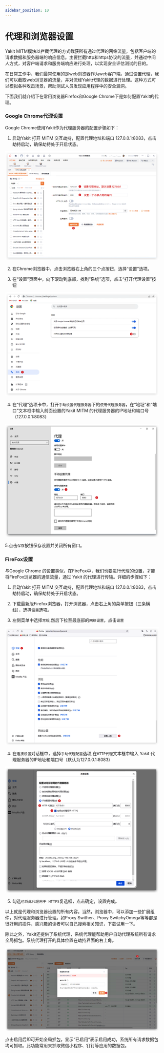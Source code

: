 ```yaml
---
sidebar_position: 10
---
```

# 代理和浏览器设置

Yakit MITM模块以拦截代理的方式截获所有通过代理的网络流量，包括客户端的请求数据和服务器端的响应信息。主要拦截http和https协议的流量，并通过中间人方式，对客户端请求和服务端响应进行处理，以实现安全评估测试的目的。

在日常工作中，我们最常使用的是web浏览器作为web客户端。通过设置代理，我们可以截取web浏览器的流量，并对流经Yakit代理的数据进行处理。这种方式可以模拟各种攻击场景，帮助测试人员发现应用程序中的安全漏洞。

下面我们就介绍下在常用浏览器Firefox和Google Chrome下是如何配置Yakit的代理。

### Google Chrome代理设置

Google Chrome使用Yakit作为代理服务器的配置步骤如下：

1. 启动Yakit 打开 MITM 交互劫持，配置代理地址和端口 127.0.0.1:8083，点击劫持启动，确保劫持处于开启状态。

![](/img/products/yakit/pr0xy-1.png)

2. 在Chrome浏览器中，点击浏览器右上角的三个点按钮，选择“设置”选项。

3. 在“设置”页面中，向下滚动到底部，找到“系统”选项，点击“打开代理设置”按钮

![](/img/products/yakit/pr0xy-3.png)

4. 在“代理”选项卡中，打开`手动设置代理服务器`下的`使用代理服务器`，在“地址”和“端口”文本框中输入前面设置的Yakit MITM 的代理服务器的IP地址和端口号（127.0.0.1:8083）

![](/img/products/yakit/pr0xy-4.png)

5.点击`保存`按钮保存设置并关闭所有窗口。

### FireFox设置

与Google Chrome 的设置类似，在FireFox中，我们也要进行代理的设置，才能将FireFox浏览器的通信流量，通过 Yakit 的代理进行传输。详细的步骤如下：

1. 启动Yakit 打开 MITM 交互劫持，配置代理地址和端口 127.0.0.1:8083，点击劫持启动，确保劫持处于开启状态。

2. 下载最新版Firefox浏览器，打开浏览器，点击右上角的菜单按钮（三条横线），选择`设置`选项。

3. 左侧菜单中选择`常规`,然后下拉至最底部的`网络设置`，点击`设置`

![](/img/products/yakit/pr0xy-5.png)

4. 在`连接设置`对话框中，选择`手动代理配置`选项,在`HTTP代理`文本框中输入 Yakit 代理服务器的IP地址和端口号（默认为127.0.0.1:8083）

![](/img/products/yakit/pr0xy-6.png)

5. 勾选`也将此代理用于 HTTPS`复选框，点击确定，设置完成。

以上就是代理和浏览器设置的所有内容。当然，浏览器中，可以添加一些扩展组件，对代理服务器进行管理。如Proxy Swither、Proxy SwitchyOmega等等都是很好用的插件，感兴趣的读者可以自己搜索相关知识，下载试用一下。

除此之外，Yakit还提供了系统代理，系统代理能帮助用户自动代理系统所有请求全局抓包。系统代理打开的具体位置在劫持界面的右上角。

![](/img/products/yakit/pr0xy-7.png)

点击启用后即可开始全局抓包，显示“已启用”表示启用成功，系统所有请求数据包均可抓取。此功能常用来抓取微信小程序、钉钉等应用的数据包。


